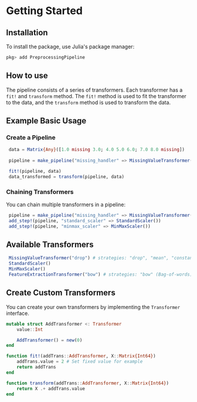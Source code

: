 # Getting Started

## Installation

To install the package, use Julia's package manager:

```julia
pkg> add PreprocessingPipeline
```

## How to use
The pipeline consists of a series of transformers. Each transformer has a `fit!` and `transform` method. The `fit!` method is used to fit the transformer to the data, and the `transform` method is used to transform the data.


## Example Basic Usage

### Create a Pipeline
   ```julia
    data = Matrix{Any}([1.0 missing 3.0; 4.0 5.0 6.0; 7.0 8.0 missing])
    
    pipeline = make_pipeline("missing_handler" => MissingValueTransformer("mean"))

    fit!(pipeline, data)
    data_transformed = transform(pipeline, data)
   ```

### Chaining Transformers

You can chain multiple transformers in a pipeline:

   ```julia
    pipeline = make_pipeline("missing_handler" => MissingValueTransformer("drop"))
    add_step!(pipeline, "standard_scaler" => StandardScaler())
    add_step!(pipeline, "minmax_scaler" => MinMaxScaler())
   ```

## Available Transformers

   ```julia
    MissingValueTransformer("drop") # strategies: "drop", "mean", "constant"
    StandardScaler()
    MinMaxScaler()
    FeatureExtractionTransformer("bow") # strategies: "bow" (Bag-of-words), "pca" (Principal Component Analysis) 
   ```

## Create Custom Transformers

You can create your own transformers by implementing the `Transformer` interface.

```julia
mutable struct AddTransformer <: Transformer
    value::Int

    AddTransformer() = new(0)
end

function fit!(addTrans::AddTransformer, X::Matrix{Int64})
    addTrans.value = 2 # Set fixed value for example
    return addTrans
end

function transform(addTrans::AddTransformer, X::Matrix{Int64})
    return X .+ addTrans.value
end
```


